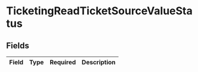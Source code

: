 # TicketingReadTicketSourceValueStatus


## Fields

| Field       | Type        | Required    | Description |
| ----------- | ----------- | ----------- | ----------- |